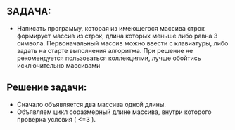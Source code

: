 ## ЗАДАЧА:

* Написать программу, которая из имеющегося массива строк формирует массив из строк, длина которых меньше либо равна 3 символа. Первоначальный массив можно ввести с клавиатуры, либо задать на старте выполнения алгоритма. При решение не рекомендуется пользоваться коллекциями, лучше обойтись исключительно массивами

## Решение задачи:
* Сначало объявляется два массива одной длины. 
* Объявляем цикл соразмерный длине массива, внутри которого проверка условия ( <=3 ).